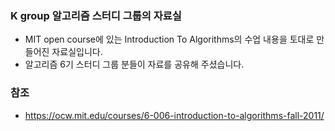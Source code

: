 ### K group 알고리즘 스터디 그룹의 자료실
- MIT open course에 있는 Introduction To Algorithms의 수업 내용을 토대로 만들어진 자료실입니다. 
- 알고리즘 6기 스터디 그룹 분들이 자료를 공유해 주셨습니다.  


### 참조
- https://ocw.mit.edu/courses/6-006-introduction-to-algorithms-fall-2011/

